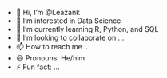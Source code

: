 - 👋 Hi, I’m @Leazank
- 👀 I’m interested in Data Science
- 🌱 I’m currently learning R, Python, and SQL
- 💞️ I’m looking to collaborate on ...
- 📫 How to reach me ...
- 😄 Pronouns: He/him
- ⚡ Fun fact: ...

<!---
Leazank/Leazank is a ✨ special ✨ repository because its `README.md` (this file) appears on your GitHub profile.
You can click the Preview link to take a look at your changes.
--->
